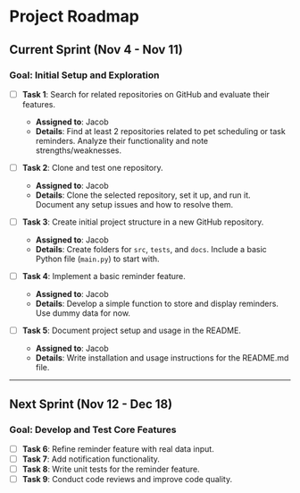 # Project Roadmap

## Current Sprint (Nov 4 - Nov 11)
### Goal: Initial Setup and Exploration
- [ ] **Task 1**: Search for related repositories on GitHub and evaluate their features.
  - **Assigned to**: Jacob
  - **Details**: Find at least 2 repositories related to pet scheduling or task reminders. Analyze their functionality and note strengths/weaknesses.
  
- [ ] **Task 2**: Clone and test one repository.
  - **Assigned to**: Jacob
  - **Details**: Clone the selected repository, set it up, and run it. Document any setup issues and how to resolve them.

- [ ] **Task 3**: Create initial project structure in a new GitHub repository.
  - **Assigned to**: Jacob
  - **Details**: Create folders for `src`, `tests`, and `docs`. Include a basic Python file (`main.py`) to start with.

- [ ] **Task 4**: Implement a basic reminder feature.
  - **Assigned to**: Jacob
  - **Details**: Develop a simple function to store and display reminders. Use dummy data for now.

- [ ] **Task 5**: Document project setup and usage in the README.
  - **Assigned to**: Jacob
  - **Details**: Write installation and usage instructions for the README.md file.

---

## Next Sprint (Nov 12 - Dec 18)
### Goal: Develop and Test Core Features
- [ ] **Task 6**: Refine reminder feature with real data input.
- [ ] **Task 7**: Add notification functionality.
- [ ] **Task 8**: Write unit tests for the reminder feature.
- [ ] **Task 9**: Conduct code reviews and improve code quality.
